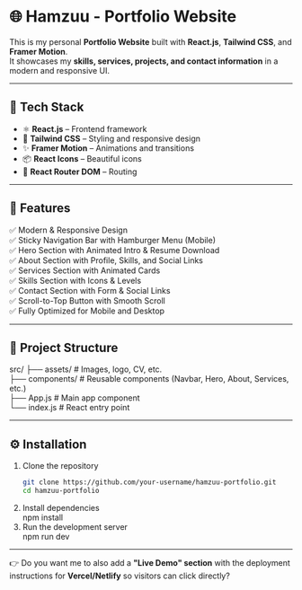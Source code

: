# 🌐 Hamzuu - Portfolio Website  

This is my personal **Portfolio Website** built with **React.js**, **Tailwind CSS**, and **Framer Motion**.  
It showcases my **skills, services, projects, and contact information** in a modern and responsive UI.  

---

## 🚀 Tech Stack  
- ⚛️ **React.js** – Frontend framework  
- 🎨 **Tailwind CSS** – Styling and responsive design  
- ✨ **Framer Motion** – Animations and transitions  
- 📦 **React Icons** – Beautiful icons  
- 🔗 **React Router DOM** – Routing  

---

## 📸 Features  
✅ Modern & Responsive Design  
✅ Sticky Navigation Bar with Hamburger Menu (Mobile)  
✅ Hero Section with Animated Intro & Resume Download  
✅ About Section with Profile, Skills, and Social Links  
✅ Services Section with Animated Cards  
✅ Skills Section with Icons & Levels  
✅ Contact Section with Form & Social Links  
✅ Scroll-to-Top Button with Smooth Scroll  
✅ Fully Optimized for Mobile and Desktop  

---

## 📂 Project Structure  

src/
├── assets/ # Images, logo, CV, etc. <br>
├── components/ # Reusable components (Navbar, Hero, About, Services, etc.)<br>
├── App.js # Main app component<br>
└── index.js # React entry point<br>


---

## ⚙️ Installation  

1. Clone the repository  
   ```bash
   git clone https://github.com/your-username/hamzuu-portfolio.git
   cd hamzuu-portfolio
2. Install dependencies <br>
   npm install
3. Run the development server <br>
   npm run dev

   
---

👉 Do you want me to also add a **"Live Demo" section** with the deployment instructions for **Vercel/Netlify** so visitors can click directly?

